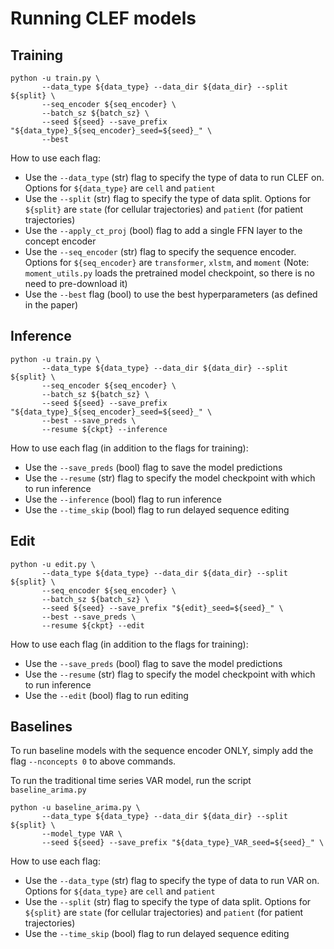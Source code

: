 # Running CLEF models


## Training

```
python -u train.py \
       --data_type ${data_type} --data_dir ${data_dir} --split ${split} \
       --seq_encoder ${seq_encoder} \
       --batch_sz ${batch_sz} \
       --seed ${seed} --save_prefix "${data_type}_${seq_encoder}_seed=${seed}_" \
       --best
```

How to use each flag:
- Use the `--data_type` (str) flag to specify the type of data to run CLEF on. Options for `${data_type}` are `cell` and `patient`
- Use the `--split` (str) flag to specify the type of data split. Options for `${split}` are `state` (for cellular trajectories) and `patient` (for patient trajectories)
- Use the `--apply_ct_proj` (bool) flag to add a single FFN layer to the concept encoder
- Use the `--seq_encoder` (str) flag to specify the sequence encoder. Options for `${seq_encoder}` are `transformer`, `xlstm`, and `moment` (Note: `moment_utils.py` loads the pretrained model checkpoint, so there is no need to pre-download it)
- Use the `--best` flag (bool) to use the best hyperparameters (as defined in the paper)


## Inference

```
python -u train.py \
       --data_type ${data_type} --data_dir ${data_dir} --split ${split} \
       --seq_encoder ${seq_encoder} \
       --batch_sz ${batch_sz} \
       --seed ${seed} --save_prefix "${data_type}_${seq_encoder}_seed=${seed}_" \
       --best --save_preds \
       --resume ${ckpt} --inference
```

How to use each flag (in addition to the flags for training):
- Use the `--save_preds` (bool) flag to save the model predictions
- Use the `--resume` (str) flag to specify the model checkpoint with which to run inference
- Use the `--inference` (bool) flag to run inference
- Use the `--time_skip` (bool) flag to run delayed sequence editing


## Edit

```
python -u edit.py \
       --data_type ${data_type} --data_dir ${data_dir} --split ${split} \
       --seq_encoder ${seq_encoder} \
       --batch_sz ${batch_sz} \
       --seed ${seed} --save_prefix "${edit}_seed=${seed}_" \
       --best --save_preds \
       --resume ${ckpt} --edit
```
How to use each flag (in addition to the flags for training):
- Use the `--save_preds` (bool) flag to save the model predictions
- Use the `--resume` (str) flag to specify the model checkpoint with which to run inference
- Use the `--edit` (bool) flag to run editing


## Baselines

To run baseline models with the sequence encoder ONLY, simply add the flag `--nconcepts 0` to above commands.

To run the traditional time series VAR model, run the script `baseline_arima.py`
```
python -u baseline_arima.py \
       --data_type ${data_type} --data_dir ${data_dir} --split ${split} \
       --model_type VAR \
       --seed ${seed} --save_prefix "${data_type}_VAR_seed=${seed}_" \
```

How to use each flag:
- Use the `--data_type` (str) flag to specify the type of data to run VAR on. Options for `${data_type}` are `cell` and `patient`
- Use the `--split` (str) flag to specify the type of data split. Options for `${split}` are `state` (for cellular trajectories) and `patient` (for patient trajectories)
- Use the `--time_skip` (bool) flag to run delayed sequence editing
